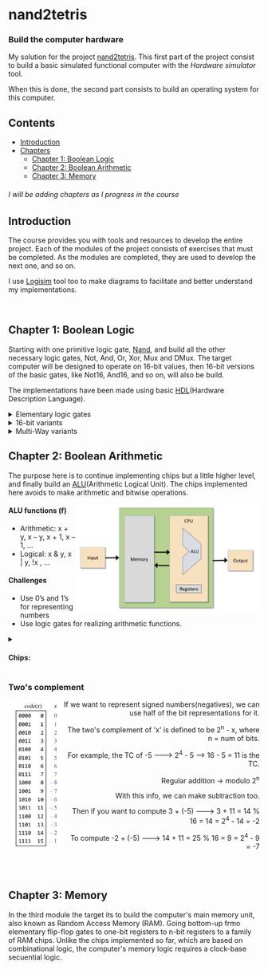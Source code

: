 # nand2tetris

### Build the computer hardware

My solution for the project [nand2tetris](https://www.nand2tetris.org/course). This first part of the project consist to build a basic simulated functional computer with the _Hardware simulator_ tool. 

When this is done, the second part consists to build an operating system for this computer.


## Contents
- [Introduction](#Introduction)
- [Chapters](#Chapters)
    - [Chapter 1: Boolean Logic](#Chapter_1)
    - [Chapter 2: Boolean Arithmetic](#Chapter_2)
    - [Chapter 3: Memory](#Chapter_3)

###### *I will be adding chapters as I progress in the course*

<a name='Introduction'></a>
 
## Introduction

The course provides you with tools and resources to develop the entire project. Each of the modules of the project consists of exercises that must be completed. As the modules are completed, they are used to develop the next one, and so on.

I use [Logisim](http://www.cburch.com/logisim/index.html) tool too to make diagrams to facilitate and better understand my implementations.

<br>

<a name='Chapters'></a>

<a name='Chapter_1'></a>
 
## Chapter 1: Boolean Logic

Starting with one primitive logic gate, [Nand](https://en.wikipedia.org/wiki/NAND_gate), and build all the other necessary logic gates, Not, And, Or, Xor, Mux and DMux.
The target computer will be designed to operate on 16-bit values, then 16-bit versions of the basic gates, like Not16,
And16, and so on, will also be build.

The implementations have been made using basic [HDL](https://en.wikipedia.org/wiki/Hardware_description_language)(Hardware Description Language).

<details>
<summary> Elementary logic gates </summary>

- [x] Not
- [x] And
- [x] Or
- [x] Xor
- [x] Mux (Multiplexer)
- [x] DMux (Demultiplexer)

</details>

<details>
<summary> 16-bit variants </summary>

- [x] Not16
- [x] And16
- [x] Or16
- [x] Mux16

</details>

<details>
<summary> Multi-Way variants </summary>

- [x] Or8Way
- [x] Mux4Way16
- [x] Mux8Way16
- [x] DMux4Way
- [x] DMux8Way

</details>

<a name='Chapter_2'></a>
 
## Chapter 2: Boolean Arithmetic

The purpose here is to continue implementing chips but a little higher level, and finally build an [ALU](https://en.wikipedia.org/wiki/Arithmetic_logic_unit)(Arithmetic Logical Unit).
The chips implemented here avoids to make arithmetic and bitwise operations.

<img align="right" height="220px" src="https://github.com/esettes/nand2tetris/blob/main/diagrams/utils/computer_system.png">

#### ALU functions (f)
- Arithmetic: x + y, x – y, x + 1, x – 1, ...
- Logical: x & y, x | y, !x , ...


#### Challenges
- Use 0’s and 1’s for representing numbers
- Use logic gates for realizing arithmetic functions.

<details>
<summary><h4> Chips: </h4></summary>

- [x] HalfAdder
- [x] FullAdder
- [x] Add16 (16-bit adder)
- [x] Inc16 (16-bit incrementor)
- [x] ALU

</details>

### Two's complement

<p align="left">

<img align="left" height="300px" src="https://github.com/esettes/nand2tetris/blob/main/diagrams/utils/two_complement.png">

</p>

<p align="right">
If we want to represent signed numbers(negatives), we can use half of the bit representations for it.
</p>
<p align="right">
The two's complement of 'x' is defined to be 2<sup>n</sup> - x, where n = num of bits.
</p>
<p align="right">
For example, the TC of -5 ---> 2<sup>4</sup> - 5 --> 16 - 5 = 11 is the TC.
</p>
<p align="right">
Regular addition -> modulo 2<sup>n</sup>
</p>
<p align="right">
With this info, we can make subtraction too.
</p>
<p align="right">
Then if you want to compute 3 + (-5) ---> 3 + 11 = 14 % 16 = 14 = 2<sup>4</sup> - 14 = -2
</p>
<p align="right">
To compute -2 + (-5) ---> 14 + 11 = 25 % 16 = 9 = 2<sup>4</sup> - 9 = -7
</p>

<br><br>


<a name='Chapter_3'></a>
 
## Chapter 3: Memory

In the third module the target its to build the computer's main memory unit, also known as Random Access Memory (RAM). Going bottom-up frmo elementary flip-flop gates to one-bit registers to n-bit registers to a family of RAM chips. Unlike the chips implemented so far, which are based on combinational logic,  the computer's memory logic requires a clock-base secuential logic.
